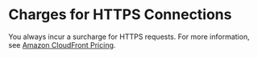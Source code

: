 # Charges for HTTPS Connections<a name="ChargesForHTTPSConnections"></a>

You always incur a surcharge for HTTPS requests\. For more information, see [Amazon CloudFront Pricing](http://aws.amazon.com/cloudfront/pricing)\.